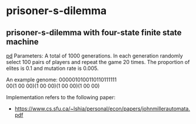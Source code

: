 # prisoner-s-dilemma

## prisoner-s-dilemma with four-state finite state machine  



[pd](prisoner-s-dilemma/figures/sample.png)
Parameters:
A total of 1000 generations. In each generation randomly select 100 pairs of players and repeat the game 20 times. The proportion of elites is 0.1 and mutation rate is 0.005.  

An example genome: 0000010100110110111111  
00(1 00 00)(1 00 00)(1 00 00)(1 00 00)  

Implementation refers to the following paper:  
* https://www.cs.sfu.ca/~lshia/personal/econ/papers/johnmillerautomata.pdf  
